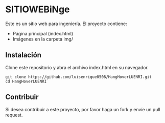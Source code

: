# SITIOWEBiNge

Este es un sitio web para ingeniería. El proyecto contiene:

- Página principal (index.html)
- Imágenes en la carpeta img/

## Instalación

Clone este repositorio y abra el archivo index.html en su navegador.

```
git clone https://github.com/luisenrique0508/HangHoverLUENRI.git
cd HangHoverLUENRI
```

## Contribuir

Si desea contribuir a este proyecto, por favor haga un fork y envíe un pull request.
